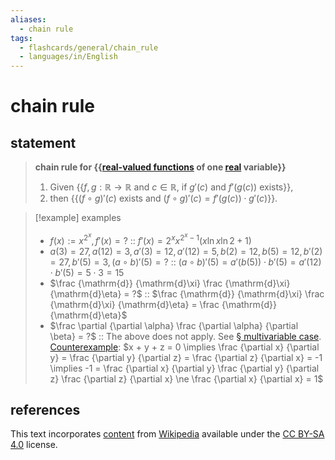 ```yaml
---
aliases:
  - chain rule
tags:
  - flashcards/general/chain_rule
  - languages/in/English
---
```


# chain rule

## statement

> __chain rule for {{[real-valued functions](real-valued%20function.md) of one [real](real%20number.md) variable}}__
>
> 1. Given {{$f, g: \mathbb{R} \to \mathbb{R}$ and $c \in \mathbb{R}$, if $g'(c)$ and $f'(g(c))$ exists}},
> 2. then {{$(f \circ g)'(c)$ exists and $(f \circ g)'(c) = f'(g(c)) \cdot g'(c)$}}.

<!-- markdownlint MD028 -->

> [!example] examples
>
> - $f(x) := x^{2^x}, f'(x) = ?$ :: $f'(x) = 2^x x^{2^x - 1} (x \ln x \ln 2 + 1)$
> - $a(3) = 27, a(12) = 3, a'(3) = 12, a'(12) = 5, b(2) = 12, b(5) = 12, b'(2) = 27, b'(5) = 3, (a \circ b)'(5) = ?$ :: $(a \circ b)'(5) = a'(b(5)) \cdot b'(5) = a'(12) \cdot b'(5) = 5 \cdot 3 = 15$
> - $\frac {\mathrm{d}} {\mathrm{d}\xi} \frac {\mathrm{d}\xi} {\mathrm{d}\eta} = ?$ :: $\frac {\mathrm{d}} {\mathrm{d}\xi} \frac {\mathrm{d}\xi} {\mathrm{d}\eta} = \frac {\mathrm{d}} {\mathrm{d}\eta}$
> - $\frac \partial {\partial \alpha} \frac {\partial \alpha} {\partial \beta} = ?$ :: The above does not apply. See [§ multivariable case](#multivariable%20case). [Counterexample](counterexample.md): $x + y + z = 0 \implies \frac {\partial x} {\partial y} = \frac {\partial y} {\partial z} = \frac {\partial z} {\partial x} = -1 \implies -1 = \frac {\partial x} {\partial y} \frac {\partial y} {\partial z} \frac {\partial z} {\partial x} \ne \frac {\partial x} {\partial x} = 1$

## references

This text incorporates [content](https://en.wikipedia.org/wiki/chain_rule) from [Wikipedia](Wikipedia.md) available under the [CC BY-SA 4.0](https://creativecommons.org/licenses/by-sa/4.0/) license.
